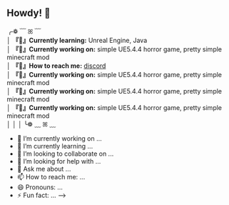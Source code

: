 ## Howdy! 💜

╭❁ ﹋ ꕤ ﹋<br />
│ **『**🧠**』Currently learning:** Unreal Engine, Java <br />
│ **『**🧠**』Currently working on:** simple UE5.4.4 horror game, pretty simple minecraft mod <br />
│‎ **『**🧠**』How to reach me:** [discord](https://discord.com/users/748861794637971547) <br />
│ **『**🧠**』Currently working on:** simple UE5.4.4 horror game, pretty simple minecraft mod <br />
│ **『**🧠**』Currently working on:** simple UE5.4.4 horror game, pretty simple minecraft mod <br />
│ **『**🧠**』Currently working on:** simple UE5.4.4 horror game, pretty simple minecraft mod <br />
│ 
│ 
│
╰❁ ﹏ ꕤ ﹏

- 🔭 I’m currently working on ...
- 🌱 I’m currently learning ...
- 👯 I’m looking to collaborate on ...
- 🤔 I’m looking for help with ...
- 💬 Ask me about ...
- 📫 How to reach me: ...
- 😄 Pronouns: ...
- ⚡ Fun fact: ...
-->
